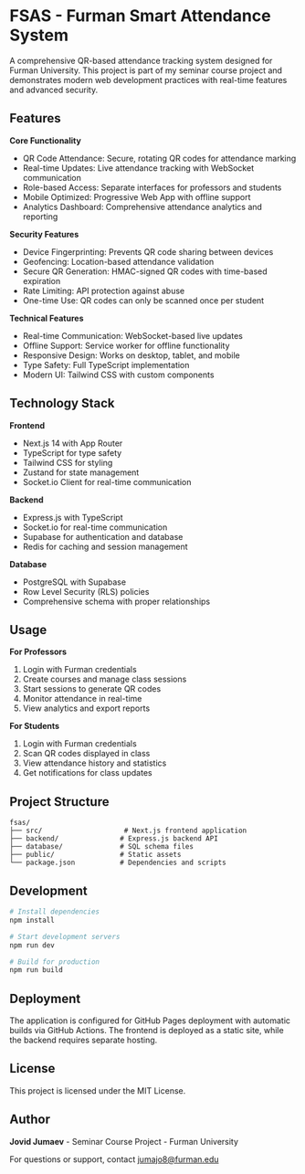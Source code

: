 # FSAS - Furman Smart Attendance System

A comprehensive QR-based attendance tracking system designed for Furman University. This project is part of my seminar course project and demonstrates modern web development practices with real-time features and advanced security.

## Features

**Core Functionality**
- QR Code Attendance: Secure, rotating QR codes for attendance marking
- Real-time Updates: Live attendance tracking with WebSocket communication
- Role-based Access: Separate interfaces for professors and students
- Mobile Optimized: Progressive Web App with offline support
- Analytics Dashboard: Comprehensive attendance analytics and reporting

**Security Features**
- Device Fingerprinting: Prevents QR code sharing between devices
- Geofencing: Location-based attendance validation
- Secure QR Generation: HMAC-signed QR codes with time-based expiration
- Rate Limiting: API protection against abuse
- One-time Use: QR codes can only be scanned once per student

**Technical Features**
- Real-time Communication: WebSocket-based live updates
- Offline Support: Service worker for offline functionality
- Responsive Design: Works on desktop, tablet, and mobile
- Type Safety: Full TypeScript implementation
- Modern UI: Tailwind CSS with custom components

## Technology Stack

**Frontend**
- Next.js 14 with App Router
- TypeScript for type safety
- Tailwind CSS for styling
- Zustand for state management
- Socket.io Client for real-time communication

**Backend**
- Express.js with TypeScript
- Socket.io for real-time communication
- Supabase for authentication and database
- Redis for caching and session management

**Database**
- PostgreSQL with Supabase
- Row Level Security (RLS) policies
- Comprehensive schema with proper relationships

## Usage

**For Professors**
1. Login with Furman credentials
2. Create courses and manage class sessions
3. Start sessions to generate QR codes
4. Monitor attendance in real-time
5. View analytics and export reports

**For Students**
1. Login with Furman credentials
2. Scan QR codes displayed in class
3. View attendance history and statistics
4. Get notifications for class updates

## Project Structure

```
fsas/
├── src/                    # Next.js frontend application
├── backend/               # Express.js backend API
├── database/              # SQL schema files
├── public/                # Static assets
└── package.json           # Dependencies and scripts
```

## Development

```bash
# Install dependencies
npm install

# Start development servers
npm run dev

# Build for production
npm run build
```

## Deployment

The application is configured for GitHub Pages deployment with automatic builds via GitHub Actions. The frontend is deployed as a static site, while the backend requires separate hosting.

## License

This project is licensed under the MIT License.

## Author

**Jovid Jumaev** - Seminar Course Project - Furman University

For questions or support, contact jumajo8@furman.edu